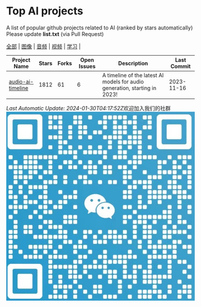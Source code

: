 # Top AI projects
A list of popular github projects related to AI (ranked by stars automatically)
Please update **list.txt** (via Pull Request)

<a href="./README.md">全部</a> |   <a href="./READMEpicture.md">图像</a> |   <a href="./READMEaudio.md">音频</a> | <a href="./READMEvideo.md">视频</a> | <a href="./READMElearn.md">学习</a> | 

| Project Name | Stars | Forks | Open Issues | Description | Last Commit |
| ------------ | ----- | ----- | ----------- | ----------- | ----------- |
| [audio-ai-timeline](https://github.com/archinetai/audio-ai-timeline) | 1812 | 61 | 6 | A timeline of the latest AI models for audio generation, starting in 2023! | 2023-11-16 |

*Last Automatic Update: 2024-01-30T04:17:52Z*欢迎加入我们的社群 ![](https://raw.githubusercontent.com/mouuii/picture/master/weichat.jpg) 